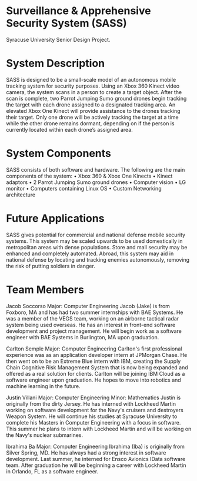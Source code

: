 # Surveillance & Apprehensive Security System (SASS)
Syracuse University Senior Design Project.

# System Description
SASS is designed to be a small-scale model of an autonomous mobile tracking system for security purposes. Using an Xbox 360 Kinect video camera, the system scans in a person to create a target object. After the scan is complete, two Parrot Jumping Sumo ground drones begin tracking the target with each drone assigned to a designated tracking area. An elevated Xbox One Kinect will provide assistance to the drones tracking their target. Only one drone will be actively tracking the target at a time while the other drone remains dormant, depending on if the person is currently located within each drone’s assigned area.

# System Components
SASS consists of both software and hardware. The following are the main components of the system:
•	Xbox 360 & Xbox One Kinects
•	Kinect adaptors
•	2 Parrot Jumping Sumo ground drones
•	Computer vision
•	LG monitor
•	Computers containing Linux OS
•	Custom Networking architecture

# Future Applications
SASS gives potential for commercial and national defense mobile security systems. This system may be scaled upwards to be used domestically in metropolitan areas with dense populations. Store and mall security may be enhanced and completely automated. Abroad, this system may aid in national defense by locating and tracking enemies autonomously, removing the risk of putting soldiers in danger.

# Team Members
Jacob Soccorso
Major: Computer Engineering
Jacob (Jake) is from Foxboro, MA and has had two summer internships with BAE Systems. He was a member of the VEGS team, working on an airborne tactical radar system being used overseas. He has an interest in front-end software development and project management. He will begin work as a software engineer with BAE Systems in Burlington, MA upon graduation.

Carlton Semple
Major: Computer Engineering
Carlton's first professional experience was as an application developer intern at JPMorgan Chase. He then went on to be an Extreme Blue intern with IBM, creating the Supply Chain Cognitive Risk Management System that is now being expanded and offered as a real solution for clients. Carlton will be joining IBM Cloud as a software engineer upon graduation. He hopes to move into robotics and machine learning in the future.

Justin Villani
Major: Computer Engineering
Minor: Mathematics
Justin is originally from the dirty Jersey. He has interned with Lockheed Martin working on software development for the Navy's cruisers and destroyers Weapon System. He will continue his studies at Syracuse University to complete his Masters in Computer Engineering with a focus in software. This summer he plans to intern with Lockheed Martin and will be working on the Navy's nuclear submarines.

Ibrahima Ba
Major: Computer Engineering
Ibrahima (Iba) is originally from Silver Spring, MD. He has always had a strong interest in software development. Last summer, he interned for Ensco Avionics IData software team. After graduation he will be beginning a career with Lockheed Martin in Orlando, FL as a software engineer.


